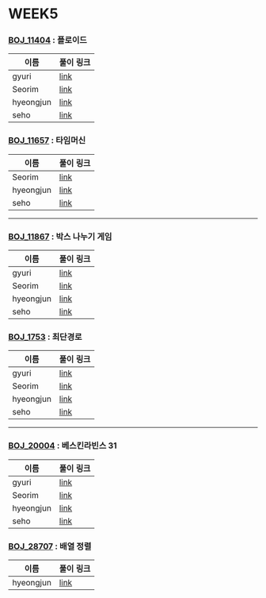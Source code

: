 # WEEK5

### [BOJ_11404](https://boj.kr/11404) : 플로이드

|이름|풀이 링크|
|--|--|
|gyuri| [link](BOJ11404/gyuri.py)
|Seorim| [link](BOJ11404/Seorim.java)
|hyeongjun| [link](BOJ11404/hyeongjun.cpp)
|seho| [link](BOJ11404/seho.py)

### [BOJ_11657](https://boj.kr/11657) : 타임머신

|이름|풀이 링크|
|--|--|
|Seorim| [link](BOJ11657/Seorim.java)
|hyeongjun| [link](BOJ11657/hyeongjun.cpp)
|seho| [link](BOJ11657/seho.java)
---


### [BOJ_11867](https://boj.kr/11867) : 박스 나누기 게임

|이름|풀이 링크|
|--|--|
|gyuri| [link](BOJ11867/gyuri.py)
|Seorim| [link](BOJ11867/Seorim.java)
|hyeongjun| [link](BOJ11867/hyeongjun.cpp)
|seho| [link](BOJ11867/seho.py)


### [BOJ_1753](https://boj.kr/1753) : 최단경로

|이름|풀이 링크|
|--|--|
|gyuri| [link](BOJ1753/gyuri.py)
|Seorim| [link](BOJ1753/Seorim.java)
|hyeongjun| [link](BOJ1753/hyeongjun.cpp)
|seho| [link](BOJ1753/seho.java)
---


### [BOJ_20004](https://boj.kr/20004) : 베스킨라빈스 31

|이름|풀이 링크|
|--|--|
|gyuri| [link](BOJ20004/gyuri.py)
|Seorim| [link](BOJ20004/Seorim.java)
|hyeongjun| [link](BOJ20004/hyeongjun.cpp)
|seho| [link](BOJ20004/seho.java)


### [BOJ_28707](https://boj.kr/28707) : 배열 정렬

|이름|풀이 링크|
|--|--|
|hyeongjun| [link](BOJ28707/hyeongjun.cpp)
